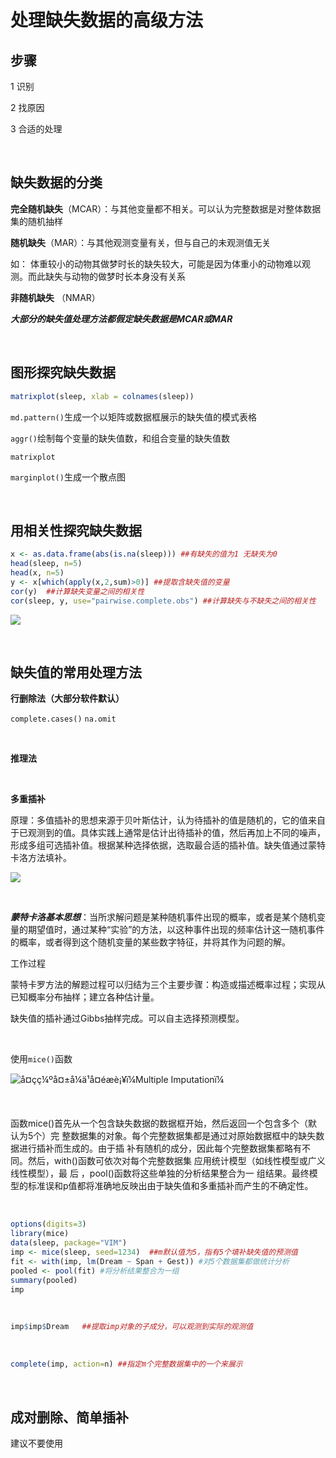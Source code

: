 # 处理缺失数据的高级方法

## 步骤

1 识别

2 找原因

3 合适的处理

&nbsp;

##  缺失数据的分类

**完全随机缺失**（MCAR）：与其他变量都不相关。可以认为完整数据是对整体数据集的随机抽样

**随机缺失**（MAR）：与其他观测变量有关，但与自己的未观测值无关   

如： 体重较小的动物其做梦时长的缺失较大，可能是因为体重小的动物难以观测。而此缺失与动物的做梦时长本身没有关系

**非随机缺失** （NMAR）

***大部分的缺失值处理方法都假定缺失数据是MCAR或MAR***

&nbsp;

##  图形探究缺失数据

~~~R
matrixplot(sleep, xlab = colnames(sleep))
~~~



`md.pattern()`生成一个以矩阵或数据框展示的缺失值的模式表格



`aggr()`绘制每个变量的缺失值数，和组合变量的缺失值数



`matrixplot`



`marginplot()`生成一个散点图

&nbsp;

## 用相关性探究缺失数据

~~~R
x <- as.data.frame(abs(is.na(sleep))) ##有缺失的值为1 无缺失为0
head(sleep, n=5)
head(x, n=5)
y <- x[which(apply(x,2,sum)>0)] ##提取含缺失值的变量
cor(y)  ##计算缺失变量之间的相关性
cor(sleep, y, use="pairwise.complete.obs") ##计算缺失与不缺失之间的相关性
~~~



![](https://i.loli.net/2018/09/13/5b9a1b80b4e62.jpg)

&nbsp;

##  缺失值的常用处理方法

**行删除法（大部分软件默认）**

`complete.cases()`   `na.omit`

&nbsp;

**推理法**

&nbsp;

**多重插补**

原理：多值插补的思想来源于贝叶斯估计，认为待插补的值是随机的，它的值来自于已观测到的值。具体实践上通常是估计出待插补的值，然后再加上不同的噪声，形成多组可选插补值。根据某种选择依据，选取最合适的插补值。缺失值通过蒙特卡洛方法填补。

![](https://i.loli.net/2018/09/13/5b9a2011dd285.jpg)

&nbsp;

***蒙特卡洛基本思想***：当所求解问题是某种随机事件出现的概率，或者是某个随机变量的期望值时，通过某种“实验”的方法，以这种事件出现的频率估计这一随机事件的概率，或者得到这个随机变量的某些数字特征，并将其作为问题的解。

工作过程

蒙特卡罗方法的解题过程可以归结为三个主要步骤：构造或描述概率过程；实现从已知概率分布抽样；建立各种估计量。

缺失值的插补通过Gibbs抽样完成。可以自主选择预测模型。

&nbsp;

使用`mice()`函数

![å¤çç¼ºå¤±å¼ä¹å¤éæè¡¥ï¼Multiple Imputationï¼](https://pic2.zhimg.com/v2-561283772be13543dee88df86a1afb85_1200x500.jpg)

&nbsp;

函数mice()首先从一个包含缺失数据的数据框开始，然后返回一个包含多个（默认为5个）完
整数据集的对象。每个完整数据集都是通过对原始数据框中的缺失数据进行插补而生成的。由于插
补有随机的成分，因此每个完整数据集都略有不同。然后，with()函数可依次对每个完整数据集
应用统计模型（如线性模型或广义线性模型），最 后 ，pool()函数将这些单独的分析结果整合为一
组结果。最终模型的标准误和p值都将准确地反映出由于缺失值和多重插补而产生的不确定性。

&nbsp;

~~~R
options(digits=3)
library(mice)
data(sleep, package="VIM")
imp <- mice(sleep, seed=1234)  ##m默认值为5，指有5个填补缺失值的预测值
fit <- with(imp, lm(Dream ~ Span + Gest)) #对5个数据集都做统计分析
pooled <- pool(fit) #将分析结果整合为一组
summary(pooled)
imp
~~~

&nbsp;

~~~R
imp$imp$Dream   ##提取imp对象的子成分，可以观测到实际的观测值
~~~

&nbsp;

 ~~~R
complete(imp, action=n) ##指定m个完整数据集中的一个来展示
 ~~~

&nbsp;

##  成对删除、简单插补

建议不要使用

